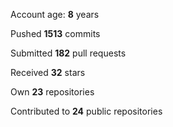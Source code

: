 Account age: **8** years

Pushed **1513** commits

Submitted **182** pull requests

Received **32** stars

Own **23** repositories

Contributed to **24** public repositories
